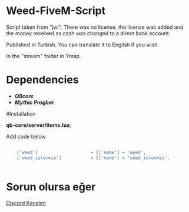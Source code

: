 # Weed-FiveM-Script
Script taken from "jwl". There was no license, the license was added and the money received as cash was changed to a direct bank account.


Published in Turkish. You can translate it to English if you wish.

In the "stream" folder in Ymap.


# Dependencies
- ***QBcore***
- ***Mythic Progbar***

#Installation

**qb-core/server/items.lua**;

Add code below

```lua

    ['weed'] 				    = {['name'] = 'weed', 			 				['label'] = 'Esrar', 									['weight'] = 200, 		['type'] = 'item', 			['image'] = 'weed_seed.png', 						['unique'] = false, 	['useable'] = true, 	['shouldClose'] = false,   ['combinable'] = nil,   ['description'] = 'İçinde 2g bulunan Skunk'},
    ['weed_islenmis'] 		    = {['name'] = 'weed_islenmis', 					['label'] = 'İşlenmiş Esrar', 									['weight'] = 200, 		['type'] = 'item', 			['image'] = 'weed_baggy.png', 						['unique'] = false, 	['useable'] = true, 	['shouldClose'] = false,   ['combinable'] = nil,   ['description'] = 'İçinde 2g bulunan Skunk'},
	
```
# Sorun olursa eğer

[Discord Kanalım](https://discord.gg/46fa6GF9uF)
